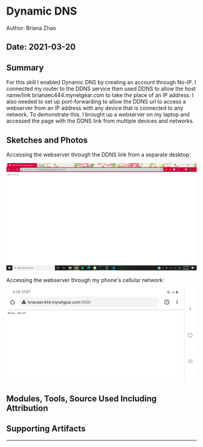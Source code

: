 #  Dynamic DNS

Author: Briana Zhao

Date: 2021-03-20
-----

## Summary
For this skill I enabled Dynamic DNS by creating an account through No-IP. I connected my router to the DDNS service then used DDNS to allow the host name/link brianaec444.mynetgear.com to take the place of an IP address. I also needed to set up port-forwarding to allow the DDNS url to access a webserver from an IP address with any device that is connected to any network. To demonstrate this, I brought up a webserver on my laptop and accessed the page with the DDNS link from multiple devices and networks.


## Sketches and Photos

Accessing the webserver through the DDNS link from a separate desktop:

<img src = "/skills/cluster-3/20/images/ddnsdesktop.png">


Accessing the webserver through my phone's cellular network:

<img src = "/skills/cluster-3/20/images/ddnsphone.jpg">



## Modules, Tools, Source Used Including Attribution


## Supporting Artifacts


-----

